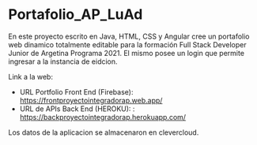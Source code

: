 # Portafolio_AP_LuAd
En este proyecto escrito en Java, HTML, CSS y Angular cree un portafolio web dinamico totalmente editable para la formación Full Stack Developer Junior de Argetina Programa 2021.
El mismo posee un login que permite ingresar a la instancia de eidcion.

Link a la web: 
- URL Portfolio Front End (Firebase): https://frontproyectointegradorap.web.app/
- URL de APIs Back End (HEROKU): : https://backproyectointegradorap.herokuapp.com/

Los datos de la aplicacion se almacenaron en clevercloud.

